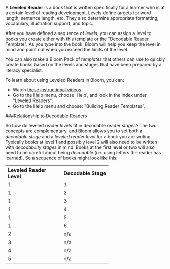 A **Leveled Reader** is a book that is written specifically for a learner who is at a certain level of reading development. Levels define targets for word length, sentence length, etc. They also determine appropriate formatting, vocabulary, illustration support, and topic.

After you have defined a sequence of *levels*, you can assign a level to books you create either with this template or the "Decodable Reader Template". As you type into the book, Bloom will help you keep the level in mind and point out when you exceed the limits of the level.

You can also make a Bloom Pack of *templates* that others can use to quickly create books based on the levels and stages that have been prepared by a literacy specialist.

To learn about using Leveled Readers in Bloom, you can:

- Watch [these instructional videos](http://tiny.cc/8vbwux).
- Go to the Help menu, choose 'Help', and look in the index under "Leveled Readers".
- Go to the Help menu and choose: "Building Reader Templates".

###Relationship to Decodable Readers

So how do leveled reader *levels* fit in decodable reader *stages*? The two concepts are complementary, and Bloom allows you to set both a *decodable stage* and a *leveled reader level* for a book you are writing. Typically books at level 1 and possibly level 2 will also need to be written with *decodability stages* in mind. Books at the first level or two will also need to be careful about being *decodable* (i.e. using letters the reader has learned). So a sequence of books might look like this:

<table>
  <tr style="font-weight:bold">
    <td style="width:10em">Leveled Reader Level</td>
    <td>Decodable Stage</td>
  </tr>
  <tr>    <td>1</td>    <td>1</td>  </tr>
    <tr>    <td>1</td>    <td>2</td>  </tr>
    <tr>    <td>1</td>    <td>3</td>  </tr>
    <tr>    <td>1</td>    <td>4</td>  </tr>
    <tr>    <td>1</td>    <td>5</td>  </tr>
    <tr>    <td>1</td>    <td>6</td>  </tr>
    <tr>    <td>2</td>    <td>n/a</td>  </tr>
    <tr>    <td>3</td>    <td>n/a</td>  </tr>
    <tr>    <td>4</td>    <td>n/a</td>  </tr>
    <tr>    <td>5</td>    <td>n/a</td>  </tr>
</table>


